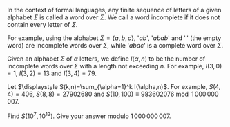 In the context of formal languages, any finite sequence of letters of a given alphabet $\Sigma$ is called a word over $\Sigma$. We call a word incomplete if it does not contain every letter of $\Sigma$.

For example, using the alphabet $\Sigma=\{ a, b, c\}$, '$ab$', '$abab$' and '$\,$' (the empty word) are incomplete words over $\Sigma$, while '$abac$' is a complete word over $\Sigma$.

Given an alphabet $\Sigma$ of $\alpha$ letters, we define $I(\alpha,n)$ to be the number of incomplete words over $\Sigma$ with a length not exceeding $n$. 
For example, $I(3,0)=1$, $I(3,2)=13$ and $I(3,4)=79$.

Let $\displaystyle S(k,n)=\sum_{\alpha=1}^k I(\alpha,n)$.
For example, $S(4,4)=406$, $S(8,8)=27902680$ and $S (10,100) \equiv 983602076 \bmod 1\,000\,000\,007$.

Find $S(10^7,10^{12})$. Give your answer modulo $1\,000\,000\,007$.
